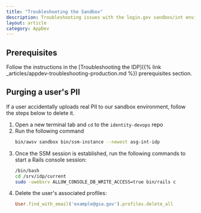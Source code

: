 ```yaml
---
title: "Troubleshooting the Sandbox"
description: Troubleshooting issues with the login.gov sandbox/int environment
layout: article
category: AppDev
---
```

## Prerequisites

Follow the instructions in the [Troubleshooting the IDP]({% link _articles/appdev-troubleshooting-production.md %}) prerequisites section.

## Purging a user's PII
If a user accidentally uploads real PII to our sandbox environment, follow the steps below to delete it.

1. Open a new terminal tab and `cd` to the `identity-devops` repo
2. Run the following command
    ```bash
    bin/awsv sandbox bin/ssm-instance --newest asg-int-idp
    ```
3. Once the SSM session is established, run the following commands to start a Rails console session:
    ```bash
    /bin/bash
    cd /srv/idp/current
    sudo -uwebsrv ALLOW_CONSOLE_DB_WRITE_ACCESS=true bin/rails c
    ```
4. Delete the user's associated profiles:
    ```ruby
    User.find_with_email('example@gsa.gov').profiles.delete_all
    ```
